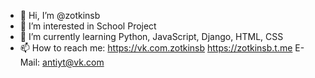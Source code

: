 - 👋 Hi, I’m @zotkinsb
- 👀 I’m interested in School Project
- 🌱 I’m currently learning Python, JavaScript, Django, HTML, CSS
- 📫 How to reach me:
https://vk.com.zotkinsb
https://zotkinsb.t.me
E-Mail: antiyt@vk.com

<!---
zotkinsb/zotkinsb is a ✨ special ✨ repository because its `README.md` (this file) appears on your GitHub profile.
You can click the Preview link to take a look at your changes.
--->
